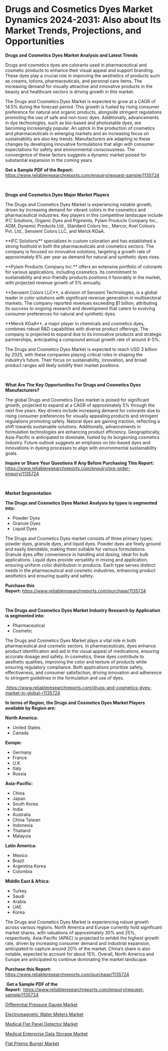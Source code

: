 <p><h1>Drugs and Cosmetics Dyes Market Dynamics 2024-2031: Also about Its Market Trends, Projections, and Opportunities</h1></p><p><strong>Drugs and Cosmetics Dyes Market Analysis and Latest Trends</strong></p>
<p><p>Drugs and cosmetics dyes are colorants used in pharmaceutical and cosmetic products to enhance their visual appeal and support branding. These dyes play a crucial role in improving the aesthetics of products such as creams, lotions, pharmaceuticals, and personal care items. The increasing demand for visually attractive and innovative products in the beauty and healthcare sectors is driving growth in this market.</p><p>The Drugs and Cosmetics Dyes Market is expected to grow at a CAGR of 14.5% during the forecast period. This growth is fueled by rising consumer preference for natural and organic products, alongside stringent regulations promoting the use of safe and non-toxic dyes. Additionally, advancements in dye technologies, such as bio-based and photostable dyes, are becoming increasingly popular. An uptick in the production of cosmetics and pharmaceuticals in emerging markets and an increasing focus on sustainability are also key trends. Manufacturers are adapting to these changes by developing innovative formulations that align with consumer expectations for safety and environmental consciousness. The convergence of these factors suggests a dynamic market poised for substantial expansion in the coming years.</p></p>
<p><strong>Get a Sample PDF of the Report:&nbsp;</strong> <a href="https://www.reliableresearchreports.com/enquiry/request-sample/1135724?utm_campaign=34&utm_medium=2&utm_source=Github&utm_content=ia&utm_term=13102024&utm_id=drugs-and-cosmetics-dyes">https://www.reliableresearchreports.com/enquiry/request-sample/1135724</a></p>
<p>&nbsp;</p>
<p><strong>Drugs and Cosmetics Dyes Major Market Players</strong></p>
<p><p>The Drugs and Cosmetics Dyes Market is experiencing notable growth, driven by increasing demand for vibrant colors in the cosmetics and pharmaceutical industries. Key players in this competitive landscape include IFC Solutions, Organic Dyes and Pigments, Pylam Products Company Inc., ADM, Dynemic Products Ltd., Standard Colors Inc., Marcor, Koel Colours Pvt. Ltd., Sensient Colors LLC, and Merck KGaA.</p><p>**IFC Solutions** specializes in custom coloration and has established a strong foothold in both the pharmaceuticals and cosmetics sectors. The company is focused on innovative solutions, targeting a growth rate of approximately 6% per year as demand for natural and synthetic dyes rises.</p><p>**Pylam Products Company Inc.** offers an extensive portfolio of colorants for various applications, including cosmetics. Its commitment to sustainability and eco-friendly products positions it favorably in the market, with projected revenue growth of 5% annually.</p><p>**Sensient Colors LLC**, a division of Sensient Technologies, is a global leader in color solutions with significant revenue generation in multisectoral markets. The company reported revenues exceeding $1 billion, attributing its success to ongoing research and development that caters to evolving consumer preferences for natural and synthetic dyes.</p><p>**Merck KGaA**, a major player in chemicals and cosmetics dyes, combines robust R&D capabilities with diverse product offerings. The company is projected to expand due to its innovative products and strategic partnerships, anticipating a compound annual growth rate of around 4-5%.</p><p>The Drugs and Cosmetics Dyes Market is expected to reach USD 3 billion by 2025, with these companies playing critical roles in shaping the industry’s future. Their focus on sustainability, innovation, and broad product ranges will likely solidify their market positions.</p></p>
<p>&nbsp;</p>
<p><strong>What Are The Key Opportunities For Drugs and Cosmetics Dyes Manufacturers?</strong></p>
<p><p>The global Drugs and Cosmetics Dyes market is poised for significant growth, projected to expand at a CAGR of approximately 5% through the next five years. Key drivers include increasing demand for colorants due to rising consumer preferences for visually appealing products and stringent regulations promoting safety. Natural dyes are gaining traction, reflecting a shift towards sustainable solutions. Additionally, advancements in formulation technologies are enhancing product efficiency. Geographically, Asia-Pacific is anticipated to dominate, fueled by its burgeoning cosmetics industry. Future outlook suggests an emphasis on bio-based dyes and innovations in dyeing processes to align with environmental sustainability goals.</p></p>
<p><strong>Inquire or Share Your Questions If Any Before Purchasing This Report:</strong> <a href="https://www.reliableresearchreports.com/enquiry/pre-order-enquiry/1135724?utm_campaign=34&utm_medium=2&utm_source=Github&utm_content=ia&utm_term=13102024&utm_id=drugs-and-cosmetics-dyes">https://www.reliableresearchreports.com/enquiry/pre-order-enquiry/1135724</a></p>
<p>&nbsp;</p>
<p><strong>Market Segmentation</strong></p>
<p><strong>The Drugs and Cosmetics Dyes Market Analysis by types is segmented into:</strong></p>
<p><ul><li>Powder Dyes</li><li>Granule Dyes</li><li>Liquid Dyes</li></ul></p>
<p><p>The Drugs and Cosmetics Dyes market consists of three primary types: powder dyes, granule dyes, and liquid dyes. Powder dyes are finely ground and easily blendable, making them suitable for various formulations. Granule dyes offer convenience in handling and dosing, ideal for bulk applications. Liquid dyes provide versatility in mixing and application, ensuring uniform color distribution in products. Each type serves distinct needs in the pharmaceutical and cosmetic industries, enhancing product aesthetics and ensuring quality and safety.</p></p>
<p><strong>Purchase this Report:&nbsp;</strong><a href="https://www.reliableresearchreports.com/purchase/1135724?utm_campaign=34&utm_medium=2&utm_source=Github&utm_content=ia&utm_term=13102024&utm_id=drugs-and-cosmetics-dyes">https://www.reliableresearchreports.com/purchase/1135724</a></p>
<p>&nbsp;</p>
<p><strong>The Drugs and Cosmetics Dyes Market Industry Research by Application is segmented into:</strong></p>
<p><ul><li>Pharmaceutical</li><li>Cosmetic</li></ul></p>
<p><p>The Drugs and Cosmetics Dyes Market plays a vital role in both pharmaceutical and cosmetic sectors. In pharmaceuticals, dyes enhance product identification and aid in the visual appeal of medications, ensuring accurate dosage and safety. In cosmetics, these dyes contribute to aesthetic qualities, improving the color and texture of products while ensuring regulatory compliance. Both applications prioritize safety, effectiveness, and consumer satisfaction, driving innovation and adherence to stringent guidelines in the formulation and use of dyes.</p></p>
<p><a href="https://www.reliableresearchreports.com/drugs-and-cosmetics-dyes-market-in-global-r1135724?utm_campaign=34&utm_medium=2&utm_source=Github&utm_content=ia&utm_term=13102024&utm_id=drugs-and-cosmetics-dyes">&nbsp;https://www.reliableresearchreports.com/drugs-and-cosmetics-dyes-market-in-global-r1135724</a></p>
<p><strong>In terms of Region, the Drugs and Cosmetics Dyes Market Players available by Region are:</strong></p>
<p>
    <p> <strong> North America: </strong>
        <ul>
            <li>United States</li>
            <li>Canada</li>
        </ul>
        </p> 
    <p> <strong> Europe: </strong>
        <ul>
            <li>Germany</li>
            <li>France</li>
            <li>U.K.</li>
            <li>Italy</li>
            <li>Russia</li>
        </ul>
        </p> 
    <p> <strong> Asia-Pacific: </strong>
        <ul>
            <li>China</li>
            <li>Japan</li>
            <li>South Korea</li>
            <li>India</li>
            <li>Australia</li>
            <li>China Taiwan</li>
            <li>Indonesia</li>
            <li>Thailand</li>
            <li>Malaysia</li>
        </ul>
        </p> 
    <p> <strong> Latin America: </strong>
        <ul>
            <li>Mexico</li>
            <li>Brazil</li>
            <li>Argentina Korea</li>
            <li>Colombia</li>
        </ul>
        </p> 
    <p> <strong> Middle East & Africa: </strong>
        <ul>
            <li>Turkey</li>
            <li>Saudi</li>
            <li>Arabia</li>
            <li>UAE</li>
            <li>Korea</li>
        </ul>
    </p>
    </p>
<p><p>The Drugs and Cosmetics Dyes Market is experiencing robust growth across various regions. North America and Europe currently hold significant market shares, with valuations of approximately 30% and 25%, respectively. Asia-Pacific (APAC) is projected to exhibit the highest growth rate, driven by increasing consumer demand and industrial expansion, anticipated to capture around 20% of the market. China’s share is also notable, expected to account for about 15%. Overall, North America and Europe are anticipated to continue dominating the market landscape.</p></p>
<p><strong>Purchase this Report: </strong><a href="https://www.reliableresearchreports.com/purchase/1135724?utm_campaign=34&utm_medium=2&utm_source=Github&utm_content=ia&utm_term=13102024&utm_id=drugs-and-cosmetics-dyes">https://www.reliableresearchreports.com/purchase/1135724</a></p>
<p>&nbsp;<strong>Get a Sample PDF of the Report:&nbsp;&nbsp;</strong><a href="https://www.reliableresearchreports.com/enquiry/request-sample/1135724?utm_campaign=34&utm_medium=2&utm_source=Github&utm_content=ia&utm_term=13102024&utm_id=drugs-and-cosmetics-dyes">https://www.reliableresearchreports.com/enquiry/request-sample/1135724</a></p>
<p><strong></strong></p>
<p><p><a href="https://issuu.com/reportprime-2/docs/differential-pressure-gauge-market-_f7041c7c667820?utm_campaign=34&utm_medium=2&utm_source=Github&utm_content=ia&utm_term=13102024&utm_id=drugs-and-cosmetics-dyes">Differential Pressure Gauge Market</a></p><p><a href="https://issuu.com/reportprime-2/docs/electromagnetic-water-meters-market_7dabcfa7e0c1ff?utm_campaign=34&utm_medium=2&utm_source=Github&utm_content=ia&utm_term=13102024&utm_id=drugs-and-cosmetics-dyes">Electromagnetic Water Meters Market</a></p><p><a href="https://www.linkedin.com/pulse/comprehensive-medical-flat-panel-detector-market-report-oarke?utm_campaign=34&utm_medium=2&utm_source=Github&utm_content=ia&utm_term=13102024&utm_id=drugs-and-cosmetics-dyes">Medical Flat Panel Detector Market</a></p><p><a href="https://www.linkedin.com/pulse/global-medical-enterprise-data-storage-market-trends-forecasts-xsf0e?utm_campaign=34&utm_medium=2&utm_source=Github&utm_content=ia&utm_term=13102024&utm_id=drugs-and-cosmetics-dyes">Medical Enterprise Data Storage Market</a></p><p><a href="https://github.com/AlisaRowe24/Market-Research-Report-List-1/blob/main/flat-premix-burner-market.md?utm_campaign=34&utm_medium=2&utm_source=Github&utm_content=ia&utm_term=13102024&utm_id=drugs-and-cosmetics-dyes">Flat Premix Burner Market</a></p></p>